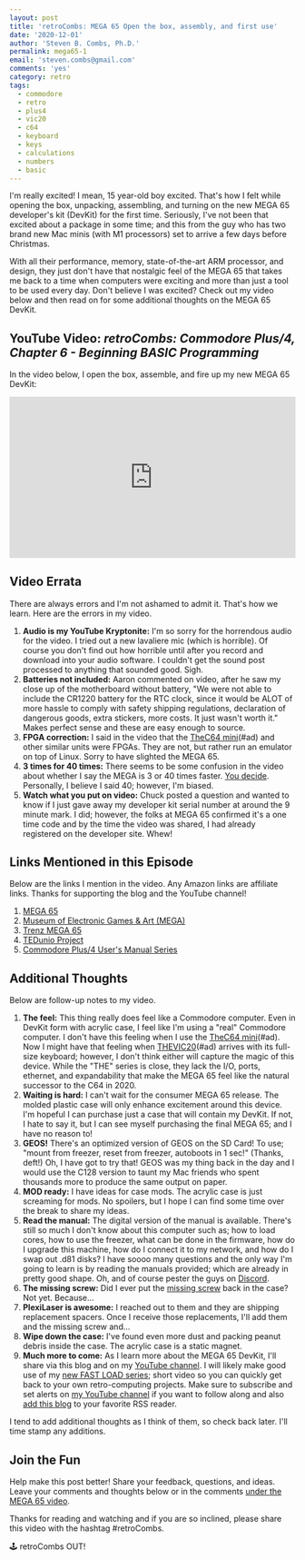 ```yaml
---
layout: post
title: 'retroCombs: MEGA 65 Open the box, assembly, and first use'
date: '2020-12-01'
author: 'Steven B. Combs, Ph.D.'
permalink: mega65-1
email: 'steven.combs@gmail.com'
comments: 'yes'
category: retro
tags:
  - commodore
  - retro
  - plus4
  - vic20
  - c64
  - keyboard
  - keys
  - calculations
  - numbers
  - basic
---
```


I'm really excited! I mean, 15 year-old boy excited. That's how I felt while opening the box, unpacking, assembling, and turning on the new MEGA 65 developer's kit (DevKit) for the first time. Seriously, I've not been that excited about a package in some time; and this from the guy who has two brand new Mac minis (with M1 processors) set to arrive a few days before Christmas.

With all their performance, memory, state-of-the-art ARM processor, and design, they just don't have that nostalgic feel of the MEGA 65 that takes me back to a time when computers were exciting and more than just a tool to be used every day. Don't believe I was excited? Check out my video below and then read on for some additional thoughts on the MEGA 65 DevKit.

## YouTube Video: _retroCombs: Commodore Plus/4, Chapter 6 - Beginning BASIC Programming_

In the video below, I open the box, assemble, and fire up my new MEGA 65 DevKit:

<div style="position:relative;padding-top:56.25%;"><p><iframe src="https://www.youtube.com/embed/BJqSz99_7og" frameborder="0" allowfullscreen="true" mozallowfullscreen="true" webkitallowfullscreen="true" style="position:absolute;top:0;left:0;width:100%;height:100%;"></iframe></p></div>

## Video Errata

There are always errors and I'm not ashamed to admit it. That's how we learn. Here are the errors in my video.

1. __Audio is my YouTube Kryptonite:__ I'm so sorry for the horrendous audio for the video. I tried out a new lavaliere mic (which is horrible). Of course you don't find out how horrible until after you record and download into your audio software. I couldn't get the sound post processed to anything that sounded good. Sigh.
2. __Batteries not included:__ Aaron commented on video, after he saw my close up of the motherboard without battery, "We were not able to include the CR1220 battery for the RTC clock, since it would be ALOT of more hassle to comply with safety shipping regulations, declaration of dangerous goods, extra stickers, more costs. It just wasn't worth it." Makes perfect sense and these are easy enough to source.
3. __FPGA correction:__ I said in the video that the [TheC64 mini](https://amzn.to/2HP2YY4)(#ad) and other similar units were FPGAs. They are not, but rather run an emulator on top of Linux. Sorry to have slighted the MEGA 65.
4. __3 times for 40 times:__ There seems to be some confusion in the video about whether I say the MEGA is 3 or 40 times faster. [You decide](https://youtu.be/BJqSz99_7og?t=200). Personally, I believe I said 40; however, I'm biased.
6. __Watch what you put on video:__ Chuck posted a question and wanted to know if I just gave away my developer kit serial number at around the 9 minute mark. I did; however, the folks at MEGA 65 confirmed it's a one time code and by the time the video was shared, I had already registered on the developer site. Whew!

## Links Mentioned in this Episode

Below are the links I mention in the video. Any Amazon links are affiliate links. Thanks for supporting the blog and the YouTube channel!

1. [MEGA 65](https://mega65.org/)
2. [Museum of Electronic Games & Art (MEGA)](https://www.m-e-g-a.org/)
3. [Trenz MEGA 65](https://shop.trenz-electronic.de/en/Products/MEGA65/)
3. [TEDunio Project](https://www.stevencombs.com/teduino-1)
4. [Commodore Plus/4 User's Manual Series](https://www.stevencombs.com/plus4)

## Additional Thoughts

Below are follow-up notes to my video.

1. __The feel:__ This thing really does feel like a Commodore computer. Even in DevKit form with acrylic case, I feel like I'm using a "real" Commodore computer. I don't have this feeling when I use the [TheC64 mini](https://amzn.to/2HP2YY4)(#ad). Now I might have that feeling when [THEVIC20](https://amzn.to/3q6dUBU)(#ad) arrives with its full-size keyboard; however, I don't think either will capture the magic of this device. While the "THE" series is close, they lack the I/O, ports, ethernet, and expandability that make the MEGA 65 feel like the natural successor to the C64 in 2020.
2. __Waiting is hard:__ I can't wait for the consumer MEGA 65 release. The molded plastic case will only enhance excitement around this device. I'm hopeful I can purchase just a case that will contain my DevKit. If not, I hate to say it, but I can see myself purchasing the final MEGA 65; and I have no reason to!
3. __GEOS!__ There's an optimized version of GEOS on the SD Card! To use; "mount from freezer, reset from freezer, autoboots in 1 sec!" (Thanks, deft!) Oh, I have got to try that! GEOS was my thing back in the day and I would use the C128 version to taunt my Mac friends who spent thousands more to produce the same output on paper.
5. __MOD ready:__ I have ideas for case mods. The acrylic case is just screaming for mods. No spoilers, but I hope I can find some time over the break to share my ideas.
6. __Read the manual:__ The digital version of the manual is available. There's still so much I don't know about this computer such as; how to load cores, how to use the freezer, what can be done in the firmware, how do I upgrade this machine, how do I connect it to my network, and how do I swap out .d81 disks? I have soooo many questions and the only way I'm going to learn is by reading the manuals provided; which are already in pretty good shape. Oh, and of course pester the guys on [Discord](https://discord.com/channels/719326990221574164/719326990221574168).
7. __The missing screw:__ Did I ever put the [missing screw](https://youtu.be/BJqSz99_7og?t=906) back in the case? Not yet. Because...
8. __PlexiLaser is awesome:__ I reached out to them and they are shipping replacement spacers. Once I receive those replacements, I'll add them and the missing screw and...
9. __Wipe down the case:__ I've found even more dust and packing peanut debris inside the case. The acrylic case is a static magnet.
10. __Much more to come:__ As I learn more about the MEGA 65 DevKit, I'll share via this blog and on my [YouTube channel](https://www.youtube.com/stevencombs). I will likely make good use of my [new FAST LOAD series](https://youtu.be/fA9RpEtS2f0); short video so you can quickly get back to your own retro-computing projects. Make sure to subscribe and set alerts on [my YouTube channel](https://www.youtube.com/stevencombs) if you want to follow along and also [add this blog](https://www.stevencombs.com/rss) to your favorite RSS reader.

I tend to add additional thoughts as I think of them, so check back later. I'll time stamp any additions.

## Join the Fun

Help make this post better! Share your feedback, questions, and ideas. Leave your comments and thoughts below or in the comments [under the MEGA 65 video](https://youtu.be/BJqSz99_7og).

Thanks for reading and watching and if you are so inclined, please share this video with the hashtag #retroCombs.

🕹️ retroCombs OUT!
